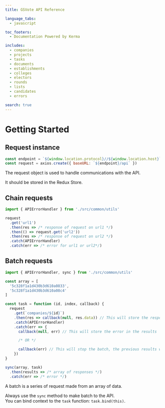 ```yaml
---
title: GSVote API Reference

language_tabs:
  - javascript

toc_footers:
  - Documentation Powered by Kerma

includes:
  - companies
  - projects
  - tasks
  - documents
  - establishments
  - colleges
  - electors
  - rounds
  - lists
  - candidates
  - errors

search: true
---
```


# Getting Started

## Request instance

```javascript
const endpoint = `${window.location.protocol}//${window.location.host}`
const request = axios.create({ baseURL: `${endpoint}/api` })
```

The request object is used to handle communications with the API.

<aside class="notice">
It should be stored in the Redux Store.
</aside>

## Chain requests

```javascript
import { APIErrorHandler } from './src/common/utils'

request
  .get('url1')
  .then(res => /* response of request on url1 */)
  .then(() => request.get('url2'))
  .then(res => /* response of request on url2 */)
  .catch(APIErrorHandler)
  .catch(err => /* error for url1 or url2*/)
```

## Batch requests

```javascript
import { APIErrorHandler, sync } from './src/common/utils'

const array = [
  '5c328f1a1d430b3d610a0833',
  '5c328f1a1d430b3d610a08c4'
]

const task = function (id, index, callback) {
  request
    .get(`companies/${id}`)
    .then(res => callback(null, res.data)) // This will store the response in the results
    .catch(APIErrorHandler)
    .catch(err => {
      callback(null, err) // This will store the error in the results

      /* OR */

      callback(err) // This will stop the batch, the previous results will not be accessible
    })
}

sync(array, task)
  .then(results => /* array of responses */)
  .catch(err => /* error */)
```

A batch is a series of request made from an array of data.

<aside class="notice">
Always use the <code>sync</code> method to make batch to the API.
</aside>

<aside class="notice">
You can bind context to the <code>task</code> function: <code>task.bind(this)</code>.
</aside>
